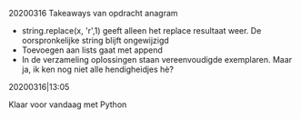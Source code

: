 20200316 Takeaways van opdracht anagram

- string.replace(x, 'r',1) geeft alleen het replace resultaat weer. De oorspronkelijke string blijft ongewijzigd
- Toevoegen aan lists gaat met append
- In de verzameling oplossingen staan vereenvoudigde exemplaren. Maar ja, ik ken nog niet alle hendigheidjes hè?

20200316|13:05

Klaar voor vandaag met Python

 

